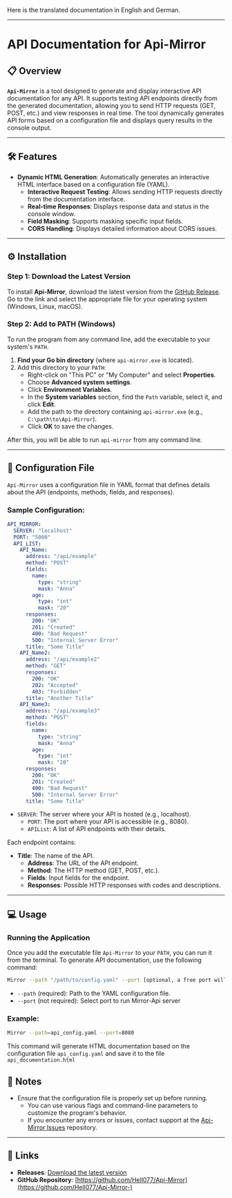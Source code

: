 Here is the translated documentation in English and German.

---

# API Documentation for Api-Mirror

## 📋 Overview

**`Api-Mirror`** is a tool designed to generate and display interactive API documentation for any API. It supports testing API endpoints directly from the generated documentation, allowing you to send HTTP requests (GET, POST, etc.) and view responses in real time. The tool dynamically generates API forms based on a configuration file and displays query results in the console output.

---

## 🛠️ Features

- **Dynamic HTML Generation**: Automatically generates an interactive HTML interface based on a configuration file (YAML).
    - **Interactive Request Testing**: Allows sending HTTP requests directly from the documentation interface.
    - **Real-time Responses**: Displays response data and status in the console window.
    - **Field Masking**: Supports masking specific input fields.
    - **CORS Handling**: Displays detailed information about CORS issues.

---

## ⚙️ Installation

### Step 1: Download the Latest Version

To install **Api-Mirror**, download the latest version from the [GitHub Release](https://github.com/Hell077/Api-Mirror-/releases). Go to the link and select the appropriate file for your operating system (Windows, Linux, macOS).

### Step 2: Add to PATH (Windows)

To run the program from any command line, add the executable to your system's `PATH`.

1. **Find your Go bin directory** (where `api-mirror.exe` is located).
2. Add this directory to your `PATH`:
    - Right-click on "This PC" or "My Computer" and select **Properties**.
    - Choose **Advanced system settings**.
    - Click **Environment Variables**.
    - In the **System variables** section, find the `Path` variable, select it, and click **Edit**.
    - Add the path to the directory containing `api-mirror.exe` (e.g., `C:\path\to\Api-Mirror`).
    - Click **OK** to save the changes.

After this, you will be able to run `api-mirror` from any command line.

---

## 📝 Configuration File

`Api-Mirror` uses a configuration file in YAML format that defines details about the API (endpoints, methods, fields, and responses).

### Sample Configuration:

```yaml
API_MIRROR:
  SERVER: "localhost"
  PORT: "5000"
  API_LIST:
    API_Name:
      address: "/api/example"
      method: "POST"
      fields:
        name:
          type: "string"
          mask: "Anna"
        age:
          type: "int"
          mask: "20"
      responses:
        200: "OK"
        201: "Created"
        400: "Bad Request"
        500: "Internal Server Error"
      title: "Some Title"
    API_Name2:
      address: "/api/example2"
      method: "GET"
      responses:
        200: "OK"
        202: "Accepted"
        403: "Forbidden"
      title: "Another Title"
    API_Name3:
      address: "/api/example3"
      method: "POST"
      fields:
        name:
          type: "string"
          mask: "Anna"
        age:
          type: "int"
          mask: "20"
      responses:
        200: "OK"
        201: "Created"
        400: "Bad Request"
        500: "Internal Server Error"
      title: "Some Title"
```

- `SERVER`: The server where your API is hosted (e.g., localhost).
    - `PORT`: The port where your API is accessible (e.g., 8080).
    - `APIList`: A list of API endpoints with their details.

Each endpoint contains:
- **Title**: The name of the API.
    - **Address**: The URL of the API endpoint.
    - **Method**: The HTTP method (GET, POST, etc.).
    - **Fields**: Input fields for the endpoint.
    - **Responses**: Possible HTTP responses with codes and descriptions.

---

## 💻 Usage

### Running the Application

Once you add the executable file `Api-Mirror` to your `PATH`, you can run it from the terminal. To generate API documentation, use the following command:

```bash
Mirror --path "/path/to/config.yaml" --port [optional, a free port will be chosen]
```

- `--path` (required): Path to the YAML configuration file.
- `--port` (not required): Select port to run Mirror-Api server

### Example:

```bash
Mirror --path=api_config.yaml --port=8080
```

This command will generate HTML documentation based on the configuration file `api_config.yaml` and save it to the file `api_documentation.html`

## 📌 Notes

- Ensure that the configuration file is properly set up before running.
    - You can use various flags and command-line parameters to customize the program's behavior.
    - If you encounter any errors or issues, contact support at the [Api-Mirror Issues](https://github.com/Hell077/Api-Mirror-/issues) repository.

---

## 🔗 Links

- **Releases**: [Download the latest version](https://github.com/Hell077/Api-Mirror-/releases)
- **GitHub Repository**: [https://github.com/Hell077/Api-Mirror](https://github.com/Hell077/Api-Mirror-)


